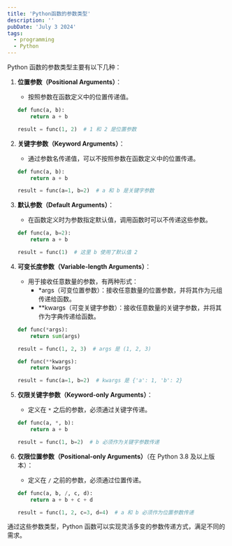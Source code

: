```yaml
---
title: 'Python函数的参数类型'
description: ''
pubDate: 'July 3 2024'
tags:
  - programming
  - Python
---
```


Python 函数的参数类型主要有以下几种：

1. **位置参数（Positional Arguments）**：
   - 按照参数在函数定义中的位置传递值。
   ```python
   def func(a, b):
       return a + b

   result = func(1, 2)  # 1 和 2 是位置参数
   ```

2. **关键字参数（Keyword Arguments）**：
   - 通过参数名传递值，可以不按照参数在函数定义中的位置传递。
   ```python
   def func(a, b):
       return a + b

   result = func(a=1, b=2)  # a 和 b 是关键字参数
   ```

3. **默认参数（Default Arguments）**：
   - 在函数定义时为参数指定默认值，调用函数时可以不传递这些参数。
   ```python
   def func(a, b=2):
       return a + b

   result = func(1)  # 这里 b 使用了默认值 2
   ```

4. **可变长度参数（Variable-length Arguments）**：
   - 用于接收任意数量的参数，有两种形式：
     - *args（可变位置参数）：接收任意数量的位置参数，并将其作为元组传递给函数。
     - **kwargs（可变关键字参数）：接收任意数量的关键字参数，并将其作为字典传递给函数。
   ```python
   def func(*args):
       return sum(args)

   result = func(1, 2, 3)  # args 是 (1, 2, 3)

   def func(**kwargs):
       return kwargs

   result = func(a=1, b=2)  # kwargs 是 {'a': 1, 'b': 2}
   ```

5. **仅限关键字参数（Keyword-only Arguments）**：
   - 定义在 `*` 之后的参数，必须通过关键字传递。
   ```python
   def func(a, *, b):
       return a + b

   result = func(1, b=2)  # b 必须作为关键字参数传递
   ```

6. **仅限位置参数（Positional-only Arguments）**（在 Python 3.8 及以上版本）：
   - 定义在 `/` 之前的参数，必须通过位置传递。
   ```python
   def func(a, b, /, c, d):
       return a + b + c + d

   result = func(1, 2, c=3, d=4)  # a 和 b 必须作为位置参数传递
   ```

通过这些参数类型，Python 函数可以实现灵活多变的参数传递方式，满足不同的需求。
